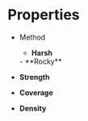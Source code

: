 

# Properties

- Method
  - **Harsh**  
  <desc>
  - **Rocky**  
  <desc>
- **Strength**  
  
- **Coverage**  
  
- **Density**  
  



